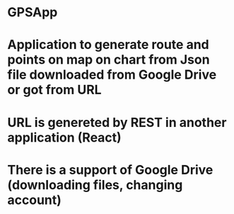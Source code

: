 # GPSApp
# Application to generate route and points on map on chart from Json file downloaded from Google Drive or got from URL
# URL is genereted by REST in another application (React)
# There is a support of Google Drive (downloading files, changing account)

